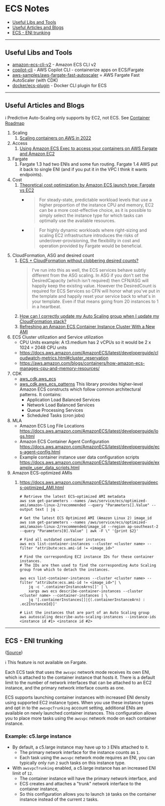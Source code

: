 # ECS Notes

- [Useful Libs and Tools](#useful-libs-and-tools)
- [Useful Articles and Blogs](#useful-articles-and-blogs)
- [ECS - ENI trunking](#ecs---eni-trunking)

---
## Useful Libs and Tools

- [amazon-ecs-cli-v2](https://aws.amazon.com/blogs/containers/announcing-the-amazon-ecs-cli-v2/) - Amazon ECS CLI v2
- [copilot-cli](https://github.com/aws/copilot-cli) - AWS Copilot CLI - containerize apps on ECS/Fargate
- [aws-samples/aws-fargate-fast-autoscaler](https://github.com/aws-samples/aws-fargate-fast-autoscaler) = AWS Fargate Fast AutoScaler (with CDK)
- [docker/ecs-plugin](https://github.com/docker/ecs-plugin) - Docker CLI plugin for ECS


---
## Useful Articles and Blogs

ℹ️ Predictive Auto-Scaling only supports by EC2, not ECS. See [Container Roadmap](https://github.com/aws/containers-roadmap/issues/1574)

1. Scaling
    1. [Scaling containers on AWS in 2022](https://www.vladionescu.me/posts/scaling-containers-on-aws-in-2022/)
1. Access
    1. [Using Amazon ECS Exec to access your containers on AWS Fargate and Amazon EC2](https://aws.amazon.com/blogs/containers/new-using-amazon-ecs-exec-access-your-containers-fargate-ec2/)
1. Fargate
    1. Fargate 1.3 had two ENIs and some fun routing. Fargate 1.4 AWS put it back to single ENI (and if you put it in the VPC I think it wants endpoints).
1. Cost
    1. [Theoretical cost optimization by Amazon ECS launch type: Fargate vs EC2](https://aws.amazon.com/blogs/containers/theoretical-cost-optimization-by-amazon-ecs-launch-type-fargate-vs-ec2/)
        - > For steady-state, predictable workload levels that use a higher proportion of the instance CPU and memory, EC2 can be a more cost-effective choice, as it is possible to simply select the instance type for which tasks can optimally use the available resources.
        - > For highly dynamic workloads where right-sizing and scaling EC2 infrastructure introduces the risks of under/over-provisioning, the flexibility in cost and operation provided by Fargate would be beneficial.
1. CloudFormation, ASG and desired count
    1. [ECS + CloudFormation without clobbering desired counts?](https://www.reddit.com/r/aws/comments/6pwxkv/ecs_cloudformation_without_clobbering_desired/)
        > I've run into this as well, the ECS services behave subtly different from the ASG scaling. In ASG if you don't set the DesiredCapacity (which isn't required) then CFN/ASG will happily keep the existing value. However the DesiredCount is required for ECS Services so CFN will honor what you've put in the template and happily reset your service back to what's in your template. Even if that means going from 20 instances to 1 in a heartbeat.
    1. [How can I correctly update my Auto Scaling group when I update my CloudFormation stack?](https://aws.amazon.com/premiumsupport/knowledge-center/auto-scaling-group-rolling-updates/)
    1. [Refreshing an Amazon ECS Container Instance Cluster With a New AMI](https://aws.amazon.com/blogs/compute/refreshing-an-amazon-ecs-container-instance-cluster-with-a-new-ami/)
1. ECS Cluster utilization and Service utilization
    - CPU Units example: A t3.medium has 2 vCPUs so it would be 2 x 1024 = 2048 CPU units
    - https://docs.aws.amazon.com/AmazonECS/latest/developerguide/cloudwatch-metrics.html#cluster_reservation
    - https://aws.amazon.com/blogs/containers/how-amazon-ecs-manages-cpu-and-memory-resources/
1. CDK
    - [aws_cdk.aws_ecs](https://docs.aws.amazon.com/cdk/api/latest/docs/aws-ecs-readme.html)
    - [aws_cdk.aws_ecs_patterns](https://docs.aws.amazon.com/cdk/api/latest/docs/aws-ecs-patterns-readme.html)
      This library provides higher-level Amazon ECS constructs which follow common architectural patterns. It contains:
       - Application Load Balanced Services
       - Network Load Balanced Services
       - Queue Processing Services
       - Scheduled Tasks (cron jobs)
1. MLA
    - Amazon ECS Log File Locations https://docs.aws.amazon.com/AmazonECS/latest/developerguide/logs.html
    - Amazon ECS Container Agent Configuration https://docs.aws.amazon.com/AmazonECS/latest/developerguide/ecs-agent-config.html
    - Example container instance user data configuration scripts https://docs.aws.amazon.com/AmazonECS/latest/developerguide/example_user_data_scripts.html
1. Amazon ECS-optimized AMIs
    1. https://docs.aws.amazon.com/AmazonECS/latest/developerguideecs-optimized_AMI.html

        ```
        # Retrieve the latest ECS–optimized AMI metadata
        aws ssm get-parameters --names /aws/service/ecs/optimized-ami/amazon-linux-2/recommended --query "Parameters[].Value" --output text | jq .

        # Get the latest ECS Optimized AMI (Amazon Linux 2) image_id
        aws ssm get-parameters --names /aws/service/ecs/optimized-ami/amazon-linux-2/recommended/image_id --region ap-southeast-2 --query "Parameters[0].Value" | awk -F \" '{print $2}'

        # Find all outdated container instances
        aws ecs list-container-instances --cluster <cluster name> --filter "attribute:ecs.ami-id != <image_id>"

        # Find the corresponding EC2 instance IDs for these container instances.
        # The IDs are then used to find the corresponding Auto Scaling group from which to detach the instances.

        aws ecs list-container-instances --cluster <cluster name> --filter "attribute:ecs.ami-id != <image_id>"| \
            jq -c '.containerInstanceArns[]' | \
            xargs aws ecs describe-container-instances --cluster <cluster name> --container-instances | \
            jq '[.containerInstances[]|{(.containerInstanceArn) : .ec2InstanceId}]'

        # List the instances that are part of an Auto Scaling group
        aws autoscaling describe-auto-scaling-instances --instance-ids <instance id #1> <instance id #2>
        ```

---
## ECS - ENI trunking

([Source](https://docs.aws.amazon.com/AmazonECS/latest/developerguide/container-instance-eni.html))

ℹ️ This feature is not available on Fargate.

Each ECS task that uses the `awsvpc` network mode receives its own ENI, which is attached to the container instance that hosts it. There is a default limit to the number of network interfaces that can be attached to an EC2 instance, and the primary network interface counts as one.

ECS supports launching container instances with increased ENI density using supported EC2 instance types. When you use these instance types and opt in to the `awsvpcTrunking` account setting, additional ENIs are available on newly launched container instances. This configuration allows you to place more tasks using the `awsvpc` network mode on each container instance.

### Example: c5.large instance

- By default, a c5.large instance may have up to `3` ENIs attached to it.
    - The primary network interface for the instance counts as `1`.
    - Each task using the `awsvpc` network mode requires an ENI, you can typically only run `2` such tasks on this instance type.
- With `awsvpcTrunking` enabled, a c5.large instance has an increased ENI limit of `12`.
    - The container instance will have the primary network interface\, and
    - ECS creates and attaches a "trunk" network interface to the container instance,
    - So this configuration allows you to launch `10` tasks on the container instance instead of the current `2` tasks.

